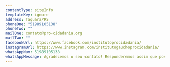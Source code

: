 ```yaml
---
contentType: siteInfo
templateKey: ignore
address: Taquara/RS
phoneOne: "51989105138"
phoneTwo: ""
mailOne: contato@pro-cidadania.org
mailTwo: ""
facebookUrl: https://www.facebook.com/institutoprocidadania/
instagramUrl: https://www.instagram.com/institutogauchoprocidadania/
whatsAppNum: 51989105138
whatsAppMessage: Agradecemos o seu contato! Responderemos assim que possivel.
---
```


